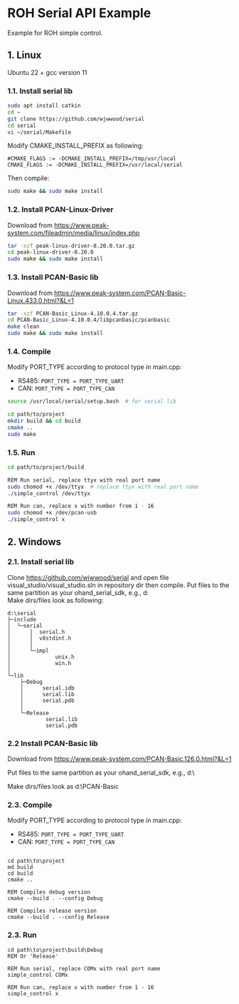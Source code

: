 
# ROH Serial API Example

Example for ROH simple control.

## 1. Linux

Ubuntu 22 + gcc version 11

### 1.1. Install serial lib

```BASH
sudo apt install catkin
cd ~
git clone https://github.com/wjwwood/serial
cd serial
vi ~/serial/Makefile
```

Modify CMAKE_INSTALL_PREFIX as following:

```TXT
#CMAKE_FLAGS := -DCMAKE_INSTALL_PREFIX=/tmp/usr/local
CMAKE_FLAGS := -DCMAKE_INSTALL_PREFIX=/usr/local/serial
```

Then compile:

```BASH
sudo make && sudo make install
```

### 1.2. Install PCAN-Linux-Driver

Download from https://www.peak-system.com/fileadmin/media/linux/index.php

```bash
tar -xzf peak-linux-driver-8.20.0.tar.gz
cd peak-linux-driver-8.20.0
sudo make && sudo make install
```

### 1.3. Install PCAN-Basic lib

Download from https://www.peak-system.com/PCAN-Basic-Linux.433.0.html?&L=1

```BASH
tar -xzf PCAN-Basic_Linux-4.10.0.4.tar.gz
cd PCAN-Basic_Linux-4.10.0.4/libpcanbasic/pcanbasic
make clean
sudo make && sudo make install
```

### 1.4. Compile

Modify PORT_TYPE according to protocol type in main.cpp:

- RS485: `PORT_TYPE = PORT_TYPE_UART`
- CAN: `PORT_TYPE = PORT_TYPE_CAN`

```BASH
source /usr/local/serial/setup.bash  # for serial lib

cd path/to/project
mkdir build && cd build
cmake ..
sudo make
```

### 1.5. Run

```BASH
cd path/to/project/build

REM Run serial, replace ttyx with real port name
sudo chomod +x /dev/ttyx  # replace ttyx with real port name
./simple_control /dev/ttyx

REM Run can, replace x with number from 1 - 16
sudo chomod +x /dev/pcan-usb
./simple_control x
```

## 2. Windows

### 2.1. Install serial lib

Clone https://github.com/wjwwood/serial and open file visual_studio/visual_studio.sln in repository dir then compile.
Put files to the same partition as your ohand_serial_sdk, e.g., d:\
Make dirs/files look as following:

```TXT
d:\serial
├─include
│  └─serial
│      │  serial.h
│      │  v8stdint.h
│      │
│      └─impl
│              unix.h
│              win.h
│
└─lib
    ├─Debug
    │      serial.idb
    │      serial.lib
    │      serial.pdb
    │
    └─Release
            serial.lib
            serial.pdb
```

### 2.2 Install PCAN-Basic lib

Download from https://www.peak-system.com/PCAN-Basic.126.0.html?&L=1 

Put files to the same partition as your ohand_serial_sdk, e.g., d:\

Make dirs/files look as d:\PCAN-Basic

### 2.3. Compile

Modify PORT_TYPE according to protocol type in main.cpp:

- RS485: `PORT_TYPE = PORT_TYPE_UART`
- CAN: `PORT_TYPE = PORT_TYPE_CAN`

```BATCH

cd path\to\project
md build
cd build
cmake ..

REM Compiles debug version
cmake --build . --config Debug

REM Compiles release version
cmake --build . --config Release

```

### 2.3. Run

```BATCH
cd path\to\project\build\Debug
REM Or 'Release'

REM Run serial, replace COMx with real port name
simple_control COMx

REM Run can, replace x with number from 1 - 16
simple_control x
```

